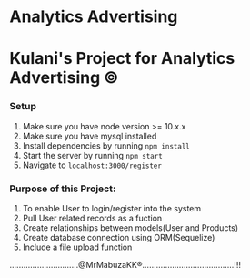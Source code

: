 # Analytics Advertising

# Kulani's Project for Analytics Advertising ©

### Setup

1. Make sure you have node version >= 10.x.x
2. Make sure you have mysql installed
3. Install dependencies by running `npm install`
4. Start the server by running `npm start`
5. Navigate to `localhost:3000/register`

### Purpose of this Project:
1. To enable User to login/register into the system
2. Pull User related records as a fuction
3. Create relationships between models(User and Products)
4. Create database connection using ORM(Sequelize)
4. Include a file upload function

..............................@MrMabuzaKK®........................................!!!
